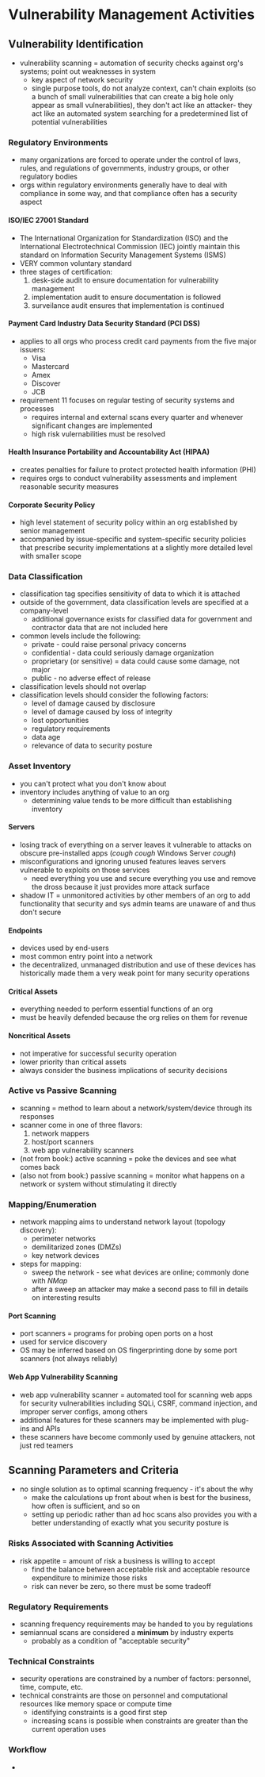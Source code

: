 # Vulnerability Management Activities

## Vulnerability Identification

- vulnerability scanning = automation of security checks against org's systems; point out weaknesses in system
  - key aspect of network security
  - single purpose tools, do not analyze context, can't chain exploits (so a bunch of small vulnerabilities that can create a big hole only appear as small vulnerabilities), they don't act like an attacker- they act like an automated system searching for a predetermined list of potential vulnerabilities

### Regulatory Environments

- many organizations are forced to operate under the control of laws, rules, and regulations of governments, industry groups, or other regulatory bodies
- orgs within regulatory environments generally have to deal with compliance in some way, and that compliance often has a security aspect

#### ISO/IEC 27001 Standard

- The International Organization for Standardization (ISO) and the International Electrotechnical Commission (IEC) jointly maintain this standard on Information Security Management Systems (ISMS)
- VERY common voluntary standard
- three stages of certification:
  1. desk-side audit to ensure documentation for vulnerability management
  2. implementation audit to ensure documentation is followed
  3. surveilance audit ensures that implementation is continued

#### Payment Card Industry Data Security Standard (PCI DSS)

- applies to all orgs who process credit card payments from the five major issuers:
  - Visa
  - Mastercard
  - Amex
  - Discover
  - JCB
- requirement 11 focuses on regular testing of security systems and processes
  - requires internal and external scans every quarter and whenever significant changes are implemented
  - high risk vulernabilities must be resolved

#### Health Insurance Portability and Accountability Act (HIPAA)

- creates penalties for failure to protect protected health information (PHI)
- requires orgs to conduct vulnerability assessments and implement reasonable security measures

#### Corporate Security Policy

- high level statement of security policy within an org established by senior management
- accompanied by issue-specific and system-specific security policies that prescribe security implementations at a slightly more detailed level with smaller scope

### Data Classification

- classification tag specifies sensitivity of data to which it is attached
- outside of the government, data classification levels are specified at a company-level
  - additional governance exists for classified data for government and contractor data that are not included here
- common levels include the following:
  - private - could raise personal privacy concerns
  - confidential - data could seriously damage organization
  - proprietary (or sensitive) = data could cause some damage, not major
  - public - no adverse effect of release
- classification levels should not overlap
- classification levels should consider the following factors:
  - level of damage caused by disclosure
  - level of damage caused by loss of integrity
  - lost opportunities
  - regulatory requirements
  - data age
  - relevance of data to security posture

### Asset Inventory

- you can't protect what you don't know about
- inventory includes anything of value to an org
  - determining value tends to be more difficult than establishing inventory

#### Servers

- losing track of everything on a server leaves it vulnerable to attacks on obscure pre-installed apps (*cough cough* Windows Server *cough*)
- misconfigurations and ignoring unused features leaves servers vulnerable to exploits on those services
  - need everything you use and secure everything you use and remove the dross because it just provides more attack surface
- shadow IT = unmonitored activities by other members of an org to add functionality that security and sys admin teams are unaware of and thus don't secure

#### Endpoints

- devices used by end-users
- most common entry point into a network
- the decentralized, unmanaged distribution and use of these devices has historically made them a very weak point for many security operations

#### Critical Assets

- everything needed to perform essential functions of an org
- must be heavily defended because the org relies on them for revenue

#### Noncritical Assets

- not imperative for successful security operation
- lower priority than critical assets
- always consider the business implications of security decisions

### Active vs Passive Scanning 

- scanning = method to learn about a network/system/device through its responses
- scanner come in one of three flavors:
  1. network mappers
  2. host/port scanners
  3. web app vulnerability scanners
- (not from book:) active scanning = poke the devices and see what comes back
- (also not from book:) passive scanning = monitor what happens on a network or system without stimulating it directly

### Mapping/Enumeration

- network mapping aims to understand network layout (topology discovery): 
  - perimeter networks
  - demilitarized zones (DMZs)
  - key network devices
- steps for mapping: 
  - sweep the network - see what devices are online; commonly done with *NMap*
  - after a sweep an attacker may make a second pass to fill in details on interesting results

#### Port Scanning

- port scanners = programs for probing open ports on a host
- used for service discovery
- OS may be inferred based on OS fingerprinting done by some port scanners (not always reliably)

#### Web App Vulnerability Scanning

- web app vulnerability scanner = automated tool for scanning web apps for security vulnerabilities including SQLi, CSRF, command injection, and improper server configs, among others
- additional features for these scanners may be implemented with plug-ins and APIs
- these scanners have become commonly used by genuine attackers, not just red teamers

## Scanning Parameters and Criteria

- no single solution as to optimal scanning frequency - it's about the why
  - make the calculations up front about when is best for the business, how often is sufficient, and so on
  - setting up periodic rather than ad hoc scans also provides you with a better understanding of exactly what you security posture is

### Risks Associated with Scanning Activities

- risk appetite = amount of risk a business is willing to accept
  - find the balance between acceptable risk and acceptable resource expenditure to minimize those risks
  - risk can never be zero, so there must be some tradeoff

### Regulatory Requirements

- scanning frequency requirements may be handed to you by regulations
- semiannual scans are considered a **minimum** by industry experts
  - probably as a condition of "acceptable security"

### Technical Constraints

- security operations are constrained by a number of factors: personnel, time, compute, etc.
- technical constraints are those on personnel and computational resources like memory space or compute time
  - identifying constraints is a good first step
  - increasing scans is possible when constraints are greater than the current operation uses

### Workflow

- 